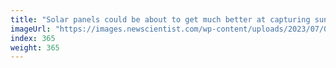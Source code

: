 ```yaml
---
title: "Solar panels could be about to get much better at capturing sunlight"
imageUrl: "https://images.newscientist.com/wp-content/uploads/2023/07/06160559/SEI_163064826.jpg?width=788"
index: 365
weight: 365
---
```

